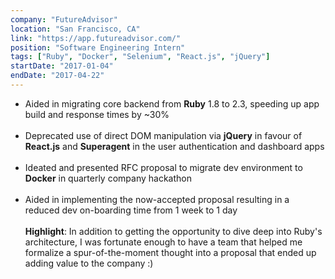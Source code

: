 ```yaml
---
company: "FutureAdvisor"
location: "San Francisco, CA"
link: "https://app.futureadvisor.com/"
position: "Software Engineering Intern"
tags: ["Ruby", "Docker", "Selenium", "React.js", "jQuery"]
startDate: "2017-01-04"
endDate: "2017-04-22"
---
```


- Aided in migrating core backend from <b>Ruby</b> 1.8 to 2.3, speeding up app build and response times by ~30%<br/><br/>
- Deprecated use of direct DOM manipulation via <b>jQuery</b> in favour of <b>React.js</b> and <b>Superagent</b> in the user authentication and dashboard apps<br/><br/>
- Ideated and presented RFC proposal to migrate dev environment to <b>Docker</b> in quarterly company hackathon<br/><br/>
- Aided in implementing the now-accepted proposal resulting in a reduced dev on-boarding time from 1 week to 1 day<br/><br/>
  <b>Highlight</b>:
  In addition to getting the opportunity to dive deep into Ruby's architecture, I was fortunate enough to have a team that helped me formalize a spur-of-the-moment thought into a proposal that ended up adding value to the company :)
